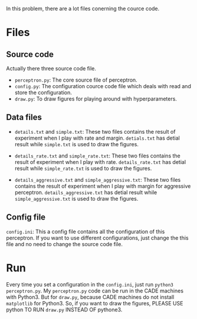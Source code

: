 In this problem, there are a lot files conerning the cource code.

# Files

## Source code

Actually there three source code file.

- ``perceptron.py``: The core source file of perceptron.
- ``config.py``: The configuration cource code file which deals with read and store the configuration.
- ``draw.py``: To draw figures for playing around with hyperparameters.


## Data files

- ``details.txt`` and ``simple.txt``: These two files contains the result of experiment when I play with rate and margin. ``detials.txt`` has detial result while ``simple.txt`` is used to draw the figures.

- ``details_rate.txt`` and ``simple_rate.txt``: These two files contains the result of experiment when I play with rate. ``details_rate.txt`` has detial result while ``simple_rate.txt`` is used to draw the figures.

- ``details_aggressive.txt`` and ``simple_aggressive.txt``: These two files contains the result of experiment when I play with margin for aggressive perceptron. ``details_aggressive.txt`` has detial result while ``simple_aggressive.txt`` is used to draw the figures.

## Config file

``config.ini``: This a config file contains all the configuration of this perceptron. If you want to use different configurations, just change the this file and no need to change the source code file.


# Run

Every time you set a configuration in the ``config.ini``, just run ``python3 perceptron.py``.
My ``perceptron.py`` code can be run in the CADE machines with Python3.
But for ``draw.py``, because CADE machines do not install ``matplotlib`` for Python3.
So, if you want to draw the figures, PLEASE USE python TO RUN ``draw.py`` INSTEAD OF pythone3.
